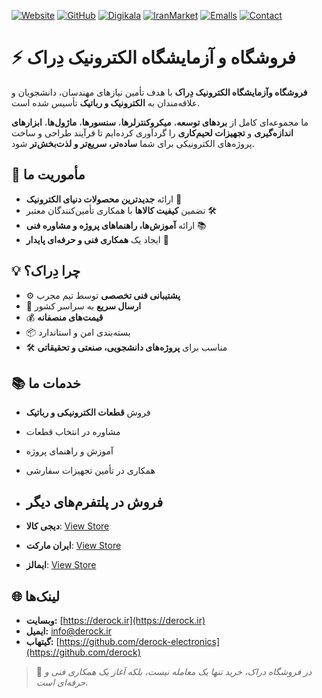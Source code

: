 [![Website](https://img.shields.io/badge/🌐-https://derock.ir-blue)](https://derock.ir)
[![GitHub](https://img.shields.io/badge/💻-GitHub-black)](https://github.com/derock-electronics)
[![Digikala](https://img.shields.io/badge/🏬-Digikala-red)](https://www.digikala.com/seller/6Z5D3/)
[![IranMarket](https://img.shields.io/badge/🤖-IranMarket-yellow)](https://iranmarket.app/@derock.ir)
[![Emalls](https://img.shields.io/badge/🤖-Emalls-orange)](https://emalls.ir/Shop/64728/)
[![Contact](https://img.shields.io/badge/📧-Email-blue)](mailto:info@derock.ir)

# ⚡ فروشگاه و آزمایشگاه الکترونیک دِراک




**فروشگاه وآزمایشگاه الکترونیک دِراک** با هدف تأمین نیازهای مهندسان، دانشجویان و علاقه‌مندان به **الکترونیک و رباتیک** تأسیس شده است.  

ما مجموعه‌ای کامل از **بردهای توسعه**، **میکروکنترلرها**، **سنسورها**، **ماژول‌ها**، **ابزارهای اندازه‌گیری** و **تجهیزات لحیم‌کاری** را گردآوری کرده‌ایم تا فرآیند طراحی و ساخت پروژه‌های الکترونیکی برای شما **ساده‌تر، سریع‌تر و لذت‌بخش‌تر** شود.  

## 🎯 مأموریت ما
- ارائه **جدیدترین محصولات دنیای الکترونیک** 📡
- تضمین **کیفیت کالاها** با همکاری تأمین‌کنندگان معتبر 🛠
- ارائه **آموزش‌ها، راهنماهای پروژه و مشاوره فنی** 📚
- ایجاد یک **همکاری فنی و حرفه‌ای پایدار** 🤝

## 💡 چرا دِراک؟
- ⚙️ **پشتیبانی فنی تخصصی** توسط تیم مجرب
- 🚀 **ارسال سریع** به سراسر کشور
- 💰 **قیمت‌های منصفانه**
- 📦 بسته‌بندی امن و استاندارد
- 🛠 مناسب برای **پروژه‌های دانشجویی، صنعتی و تحقیقاتی**

## 📚 خدمات ما
- فروش **قطعات الکترونیکی و رباتیک**
- مشاوره در انتخاب قطعات
- آموزش و راهنمای پروژه
- همکاری در تأمین تجهیزات سفارشی

- ##  فروش در پلتفرم‌های دیگر
- **دیجی کالا**: [View Store](https://www.digikala.com/seller/6Z5D3/)  
- **ایران مارکت**: [View Store](https://iranmarket.app/@derock.ir)  
- **ایمالز**: [View Store](https://emalls.ir/Shop/64728/) 

## 🌐 لینک‌ها
- **وبسایت:** [https://derock.ir](https://derock.ir)
- **ایمیل:** info@derock.ir
- **گیتهاب:** [https://github.com/derock-electronics](https://github.com/derock)

> 💬 *در فروشگاه دراک، خرید تنها یک معامله نیست، بلکه آغاز یک همکاری فنی و حرفه‌ای است.*

